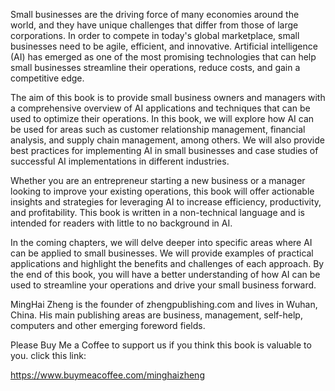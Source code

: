 

Small businesses are the driving force of many economies around the world, and they have unique challenges that differ from those of large corporations. In order to compete in today's global marketplace, small businesses need to be agile, efficient, and innovative. Artificial intelligence (AI) has emerged as one of the most promising technologies that can help small businesses streamline their operations, reduce costs, and gain a competitive edge.

The aim of this book is to provide small business owners and managers with a comprehensive overview of AI applications and techniques that can be used to optimize their operations. In this book, we will explore how AI can be used for areas such as customer relationship management, financial analysis, and supply chain management, among others. We will also provide best practices for implementing AI in small businesses and case studies of successful AI implementations in different industries.

Whether you are an entrepreneur starting a new business or a manager looking to improve your existing operations, this book will offer actionable insights and strategies for leveraging AI to increase efficiency, productivity, and profitability. This book is written in a non-technical language and is intended for readers with little to no background in AI.

In the coming chapters, we will delve deeper into specific areas where AI can be applied to small businesses. We will provide examples of practical applications and highlight the benefits and challenges of each approach. By the end of this book, you will have a better understanding of how AI can be used to streamline your operations and drive your small business forward.

MingHai Zheng is the founder of zhengpublishing.com and lives in Wuhan, China. His main publishing areas are business, management, self-help, computers and other emerging foreword fields.

Please Buy Me a Coffee to support us if you think this book is valuable to you. click this link:

https://www.buymeacoffee.com/minghaizheng
